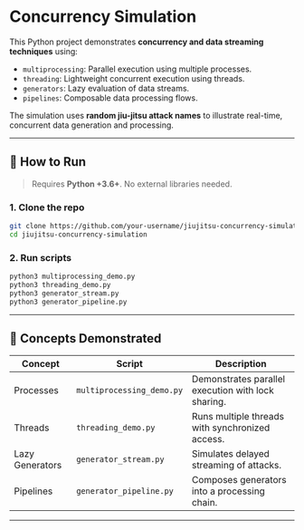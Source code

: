 # Concurrency Simulation

This Python project demonstrates **concurrency and data streaming techniques** using:

- `multiprocessing`: Parallel execution using multiple processes.
- `threading`: Lightweight concurrent execution using threads.
- `generators`: Lazy evaluation of data streams.
- `pipelines`: Composable data processing flows.

The simulation uses **random jiu-jitsu attack names** to illustrate real-time, concurrent data generation and processing.

---

## 🚀 How to Run

> Requires **Python +3.6+**. No external libraries needed.

### 1. Clone the repo
```bash
git clone https://github.com/your-username/jiujitsu-concurrency-simulation.git
cd jiujitsu-concurrency-simulation
```

### 2. Run scripts
```bash
python3 multiprocessing_demo.py
python3 threading_demo.py
python3 generator_stream.py
python3 generator_pipeline.py
```

---

## 🧠 Concepts Demonstrated

| Concept         | Script                   | Description                                         |
|----------------|--------------------------|-----------------------------------------------------|
| Processes       | `multiprocessing_demo.py` | Demonstrates parallel execution with lock sharing. |
| Threads         | `threading_demo.py`       | Runs multiple threads with synchronized access.     |
| Lazy Generators | `generator_stream.py`     | Simulates delayed streaming of attacks.             |
| Pipelines       | `generator_pipeline.py`   | Composes generators into a processing chain.        |

---

